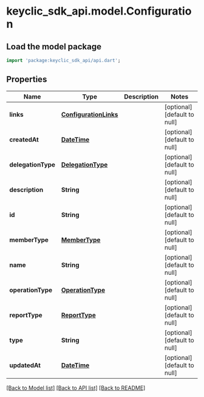 # keyclic_sdk_api.model.Configuration

## Load the model package
```dart
import 'package:keyclic_sdk_api/api.dart';
```

## Properties
Name | Type | Description | Notes
------------ | ------------- | ------------- | -------------
**links** | [**ConfigurationLinks**](ConfigurationLinks.md) |  | [optional] [default to null]
**createdAt** | [**DateTime**](DateTime.md) |  | [optional] [default to null]
**delegationType** | [**DelegationType**](DelegationType.md) |  | [optional] [default to null]
**description** | **String** |  | [optional] [default to null]
**id** | **String** |  | [optional] [default to null]
**memberType** | [**MemberType**](MemberType.md) |  | [optional] [default to null]
**name** | **String** |  | [optional] [default to null]
**operationType** | [**OperationType**](OperationType.md) |  | [optional] [default to null]
**reportType** | [**ReportType**](ReportType.md) |  | [optional] [default to null]
**type** | **String** |  | [optional] [default to null]
**updatedAt** | [**DateTime**](DateTime.md) |  | [optional] [default to null]

[[Back to Model list]](../README.md#documentation-for-models) [[Back to API list]](../README.md#documentation-for-api-endpoints) [[Back to README]](../README.md)


